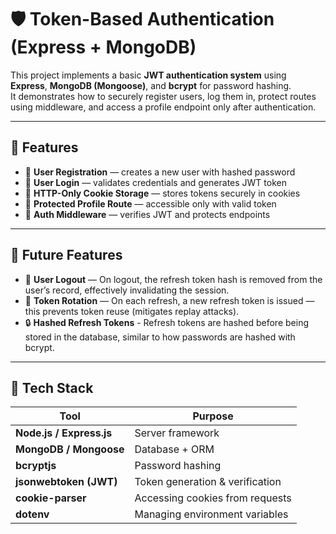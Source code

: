 # 🛡️ Token-Based Authentication (Express + MongoDB)

This project implements a basic **JWT authentication system** using **Express**, **MongoDB (Mongoose)**, and **bcrypt** for password hashing.  
It demonstrates how to securely register users, log them in, protect routes using middleware, and access a profile endpoint only after authentication.

---

## 🚀 Features

- 🔐 **User Registration** — creates a new user with hashed password  
- 🔑 **User Login** — validates credentials and generates JWT token  
- 🍪 **HTTP-Only Cookie Storage** — stores tokens securely in cookies  
- 👤 **Protected Profile Route** — accessible only with valid token  
- 🧱 **Auth Middleware** — verifies JWT and protects endpoints  

---

## 🚀 Future Features

- 🔑 **User Logout** — On logout, the refresh token hash is removed from the user’s record, effectively invalidating the session. 
- 🔁 **Token Rotation** — On each refresh, a new refresh token is issued — this prevents token reuse (mitigates replay attacks).
- 🔒 **Hashed Refresh Tokens** - Refresh tokens are hashed before being stored in the database, similar to how passwords are hashed with bcrypt.

---

## 🧰 Tech Stack

| Tool | Purpose |
|------|----------|
| **Node.js / Express.js** | Server framework |
| **MongoDB / Mongoose** | Database + ORM |
| **bcryptjs** | Password hashing |
| **jsonwebtoken (JWT)** | Token generation & verification |
| **cookie-parser** | Accessing cookies from requests |
| **dotenv** | Managing environment variables |
